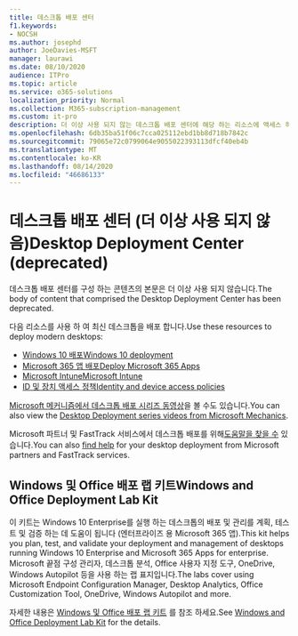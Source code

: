 ```yaml
---
title: 데스크톱 배포 센터
f1.keywords:
- NOCSH
ms.author: josephd
author: JoeDavies-MSFT
manager: laurawi
ms.date: 08/10/2020
audience: ITPro
ms.topic: article
ms.service: o365-solutions
localization_priority: Normal
ms.collection: M365-subscription-management
ms.custom: it-pro
description: 더 이상 사용 되지 않는 데스크톱 배포 센터에 해당 하는 리소스에 액세스 하는 방법
ms.openlocfilehash: 6db35ba51f06c7cca025112ebd1bb8d718b7842c
ms.sourcegitcommit: 79065e72c0799064e9055022393113dfcf40eb4b
ms.translationtype: MT
ms.contentlocale: ko-KR
ms.lasthandoff: 08/14/2020
ms.locfileid: "46686133"
---
```

# <a name="desktop-deployment-center-deprecated"></a><span data-ttu-id="bf968-103">데스크톱 배포 센터 (더 이상 사용 되지 않음)</span><span class="sxs-lookup"><span data-stu-id="bf968-103">Desktop Deployment Center (deprecated)</span></span>

<span data-ttu-id="bf968-104">데스크톱 배포 센터를 구성 하는 콘텐츠의 본문은 더 이상 사용 되지 않습니다.</span><span class="sxs-lookup"><span data-stu-id="bf968-104">The body of content that comprised the Desktop Deployment Center has been deprecated.</span></span> 

<span data-ttu-id="bf968-105">다음 리소스를 사용 하 여 최신 데스크톱을 배포 합니다.</span><span class="sxs-lookup"><span data-stu-id="bf968-105">Use these resources to deploy modern desktops:</span></span>

- [<span data-ttu-id="bf968-106">Windows 10 배포</span><span class="sxs-lookup"><span data-stu-id="bf968-106">Windows 10 deployment</span></span>](https://docs.microsoft.com/windows/deployment/)
- [<span data-ttu-id="bf968-107">Microsoft 365 앱 배포</span><span class="sxs-lookup"><span data-stu-id="bf968-107">Deploy Microsoft 365 Apps</span></span>](https://docs.microsoft.com/deployoffice/deployment-guide-microsoft-365-apps)
- [<span data-ttu-id="bf968-108">Microsoft Intune</span><span class="sxs-lookup"><span data-stu-id="bf968-108">Microsoft Intune</span></span>](https://docs.microsoft.com/mem/intune/fundamentals/planning-guide)
- [<span data-ttu-id="bf968-109">ID 및 장치 액세스 정책</span><span class="sxs-lookup"><span data-stu-id="bf968-109">Identity and device access policies</span></span>](microsoft-365-policies-configurations.md)

<span data-ttu-id="bf968-110">[Microsoft 메커니즘에서 데스크톱 배포 시리즈 동영상](https://www.aka.ms/watchhowtoshift)을 볼 수도 있습니다.</span><span class="sxs-lookup"><span data-stu-id="bf968-110">You can also view the [Desktop Deployment series videos from Microsoft Mechanics](https://www.aka.ms/watchhowtoshift).</span></span>

<span data-ttu-id="bf968-111">Microsoft 파트너 및 FastTrack 서비스에서 데스크톱 배포를 위해[도움말을 찾을 수](https://aka.ms/mddhelp) 있습니다.</span><span class="sxs-lookup"><span data-stu-id="bf968-111">You can also [find help](https://aka.ms/mddhelp) for your desktop deployment from Microsoft partners and FastTrack services.</span></span>

## <a name="windows-and-office-deployment-lab-kit"></a><span data-ttu-id="bf968-112">Windows 및 Office 배포 랩 키트</span><span class="sxs-lookup"><span data-stu-id="bf968-112">Windows and Office Deployment Lab Kit</span></span>

<span data-ttu-id="bf968-113">이 키트는 Windows 10 Enterprise를 실행 하는 데스크톱의 배포 및 관리를 계획, 테스트 및 검증 하는 데 도움이 됩니다 (엔터프라이즈 용 Microsoft 365 앱).</span><span class="sxs-lookup"><span data-stu-id="bf968-113">This kit helps you plan, test, and validate your deployment and management of desktops running Windows 10 Enterprise and Microsoft 365 Apps for enterprise.</span></span> <span data-ttu-id="bf968-114">Microsoft 끝점 구성 관리자, 데스크톱 분석, Office 사용자 지정 도구, OneDrive, Windows Autopilot 등을 사용 하는 랩 표지입니다.</span><span class="sxs-lookup"><span data-stu-id="bf968-114">The labs cover using Microsoft Endpoint Configuration Manager, Desktop Analytics, Office Customization Tool, OneDrive, Windows Autopilot and more.</span></span>

<span data-ttu-id="bf968-115">자세한 내용은 [Windows 및 Office 배포 랩 키트](modern-desktop-deployment-and-management-lab.md) 를 참조 하세요.</span><span class="sxs-lookup"><span data-stu-id="bf968-115">See [Windows and Office Deployment Lab Kit](modern-desktop-deployment-and-management-lab.md) for the details.</span></span>
